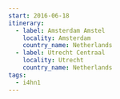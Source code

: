 ```yaml
---
start: 2016-06-18
itinerary:
  - label: Amsterdam Amstel
    locality: Amsterdam
    country_name: Netherlands
  - label: Utrecht Centraal
    locality: Utrecht
    country_name: Netherlands
tags:
  - i4hn1
---
```


